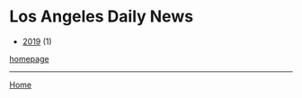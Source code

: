 # Los Angeles Daily News

  * [2019](./los-angeles-daily-news-2019.md) (1)

[homepage](https://www.dailynews.com/)

----

[Home](../index.md)
